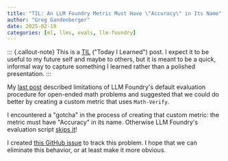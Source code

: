 ```yaml
---
title: "TIL: An LLM Foundry Metric Must Have \"Accuracy\" in Its Name"
author: "Greg Gandenberger"
date: 2025-02-19
categories: [ml, llms, evals, llm-foundry]
---
```


::: {.callout-note}
This is a [TIL](https://dev.to/jbranchaud/how-i-built-a-learning-machine-45k9) ("Today I Learned") post. I expect it to be useful to my future self and maybe to others, but it is meant to be a quick, informal way to capture something I learned rather than a polished presentation.
:::

My [last post](/posts/2025-02-18_til_llmfoundry-eval/til_llmfoundry-eval.md) described limitations of LLM Foundry's default evaluation procedure for open-ended math problems and suggested that we could do better by creating a custom metric that uses `Math-Verify`.

I encountered a "gotcha" in the process of creating that custom metric: the metric must have "Accuracy" in its name. Otherwise LLM Foundry's evaluation script [skips it](https://github.com/mosaicml/llm-foundry/blob/08702d2a99da1548deac45e26dbf1b34438fe1d4/llmfoundry/command_utils/eval.py#L413-L414)!

I created [this GitHub issue](https://github.com/mosaicml/llm-foundry/issues/1722) to track this problem. I hope that we can eliminate this behavior, or at least make it more obvious.
